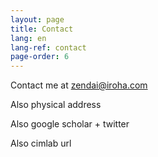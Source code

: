 ```yaml
---
layout: page
title: Contact
lang: en
lang-ref: contact
page-order: 6
---
```


Contact me at zendai@iroha.com

Also physical address

Also google scholar + twitter

Also cimlab url
